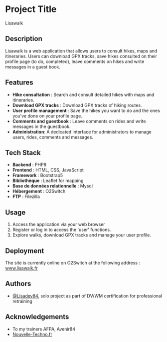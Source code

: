 
# Project Title 
Lisawalk

## Description
 Lisawalk is a web application that allows users to consult hikes, maps and itineraries. Users can download GPX tracks, save hikes consulted on their profile page (to do, completed), leave comments on hikes and write messages in a guest book.

## Features

- **Hike consultation** : Search and consult detailed hikes with maps and itineraries.
- **Download GPX tracks** : Download GPX tracks of hiking routes.
- **User profile management** : Save the hikes you want to do and the ones you've done on your profile page.
- **Comments and guestbook** : Leave comments on rides and write messages in the guestbook.
- **Administration**: A dedicated interface for administrators to manage users, rides, comments and messages.



## Tech Stack

- **Backend** : PHP8
- **Frontend** : HTML, CSS, JavaScript
- **Framework** : Bootstrap5
- **Bibliothèque** : Leaflet for mapping
- **Base de données relationnelle** : Mysql
- **Hébergement** : O2Switch
- **FTP** : Filezilla


## Usage
1. Access the application via your web browser
2. Register or log in to access the 'user' functions.
3. Explore walks, download GPX tracks and manage your user profile.

 
## Deployment
The site is currently online on O2Switch at the following address : www.lisawalk.fr

## Authors
- [@Lisadev84](https://github.com/Lisadev84), solo project as part of DWWM certification for professional retraining


## Acknowledgements
 - To my trainers AFPA, Avenir84
 - [Nouvelle-Techno.fr](https://nouvelle-techno.fr/)
 

